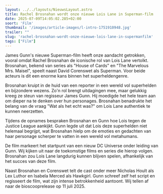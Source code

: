 ```yaml
---
layout: ../../layouts/NieuwsLayout.astro
title: Rachel Brosnahan wordt onze nieuwe Lois Lane in Superman-film
date: 2025-07-09T14:05:02.285+02:00
soort: 'Film'
thumbnail: '/images/article-images/l-intro-1751910948.jpg'
trailer: ""
slug: 'rachel-brosnahan-wordt-onze-nieuwe-lois-lane-in-supermanfilm'
tags: ["Film"]
---
```


James Gunn's nieuwe Superman-film heeft onze aandacht getrokken, vooral omdat
Rachel Brosnahan de iconische rol van Lois Lane vertolkt. Brosnahan, bekend van
series als "House of Cards" en "The Marvelous Mrs. Maisel", speelt naast David
Corenswet als Superman. Voor beide acteurs is dit een enorme kans binnen het
superheldengenre.

Brosnahan kruipt in de huid van een reporter in een wereld vol superhelden en
bijzondere wezens. Zo'n rol brengt uitdagingen mee, maar gelukkig kreeg ze steun
van regisseur James Gunn. Hij moedigde het hele team aan om dieper na te denken
over hun personages. Brosnahan benadrukte het belang van de vraag "Wat als het
echt was?" om Lois Lane authentiek te kunnen neerzetten.

Tijdens de opnames bespraken Brosnahan en Gunn hoe Lois tegen de Justice League
aankijkt. Gunn legde uit dat Lois deze superhelden niet helemaal begrijpt, wat
Brosnahan hielp om de emoties en gedachten van haar personage scherper te vatten
in een wereld vol metahumans.

De film markeert het startpunt van een nieuw DC Universe onder leiding van Gunn.
Wij kijken uit naar de toekomstige films en series die hierop volgen. Brosnahan
zou Lois Lane langdurig kunnen blijven spelen, afhankelijk van het succes van
deze film.

Naast Brosnahan en Corenswet telt de cast onder meer Nicholas Hoult als Lex
Luthor en Isabela Merced als Hawkgirl. Gunn schreef zelf het script en
regisseert de film, wat zijn intense betrokkenheid aantoont. Wij tellen af naar
de bioscooprelease op 11 juli 2025.